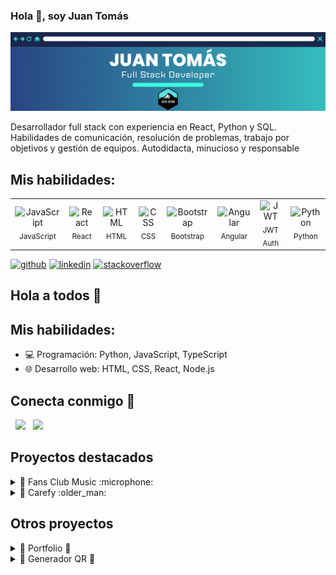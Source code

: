 ### Hola 👋, soy Juan Tomás
![header Juan Tomas, full stack developer](header.png)

Desarrollador full stack con experiencia en React, Python y SQL.
Habilidades de comunicación, resolución de problemas, trabajo
por objetivos y gestión de equipos. Autodidacta, minucioso y
responsable

## Mis habilidades: 
<p align="center">
  <table>
    <tr>
      <td align="center">
        <img src="https://cdn.jsdelivr.net/gh/devicons/devicon/icons/javascript/javascript-original.svg" width="40" alt="JavaScript"/><br/>
        <sub>JavaScript</sub>
      </td>
      <td align="center">
        <img src="https://cdn.jsdelivr.net/gh/devicons/devicon/icons/react/react-original.svg" width="40" alt="React"/><br/>
        <sub>React</sub>
      </td>
      <td align="center">
        <img src="https://cdn.jsdelivr.net/gh/devicons/devicon/icons/html5/html5-original.svg" width="40" alt="HTML"/><br/>
        <sub>HTML</sub>
      </td>
      <td align="center">
        <img src="https://cdn.jsdelivr.net/gh/devicons/devicon/icons/css3/css3-original.svg" width="40" alt="CSS"/><br/>
        <sub>CSS</sub>
      </td>
      <td align="center">
        <img src="https://cdn.jsdelivr.net/gh/devicons/devicon/icons/bootstrap/bootstrap-original.svg" width="40" alt="Bootstrap"/><br/>
        <sub>Bootstrap</sub>
      </td>
      <td align="center">
        <img src="https://cdn.jsdelivr.net/gh/devicons/devicon/icons/angularjs/angularjs-original.svg" width="40" alt="Angular"/><br/>
        <sub>Angular</sub>
      </td>
      <td align="center">
        <img src="https://raw.githubusercontent.com/jayehernandez/jayehernandez/master/images/jwt-logo.png" width="40" alt="JWT"/><br/>
        <sub>JWT Auth</sub>
      </td>
      <td align="center">
        <img src="https://cdn.jsdelivr.net/gh/devicons/devicon/icons/python/python-original.svg" width="40" alt="Python"/><br/>
        <sub>Python</sub>
      </td>
    </tr>
  </table>
</p>






[<img src='https://cdn.jsdelivr.net/npm/simple-icons@3.0.1/icons/github.svg' alt='github' height='40'>](https://github.com/JTomas88)  [<img src='https://cdn.jsdelivr.net/npm/simple-icons@3.0.1/icons/linkedin.svg' alt='linkedin' height='40'>](https://www.linkedin.com/in/jtomas88/)  [<img src='https://cdn.jsdelivr.net/npm/simple-icons@3.0.1/icons/stackoverflow.svg' alt='stackoverflow' height='40'>](https://stackoverflow.com/users/jtomas88)  


## Hola a todos 👋

## Mis habilidades:
- 💻 Programación: Python, JavaScript, TypeScript
- 🌐 Desarrollo web: HTML, CSS, React, Node.js

## Conecta conmigo 💬
&nbsp; <a href="https://www.linkedin.com/in/jtomas88/" target="_blank" rel="noopener noreferrer"><img src="https://img.icons8.com/plasticine/100/000000/linkedin.png" width="50" /></a>
&nbsp; <a href="mailto:juan.tomas88@hotmail.com" target="_blank" rel="noopener noreferrer"><img src="https://img.icons8.com/plasticine/100/000000/gmail.png"  width="50" /></a>




## Proyectos destacados
<details>
  <summary>📂 Fans Club Music :microphone:</summary>
  
  **Descripción:**  
  Esta página pretende crear un punto de unión para todos los seguidores de un concierto. Algunos apartados como los objetivos del club o la descripción o el artista son públicos. Otros, como las galerías de fotos o la participación en sorteos, requieren de un registro. La página hace uso de carrousel de foto, iframe de Youtube o React Chrono para la creación de un pequeño timeline.
  
  **Tecnologías utilizadas:**  
  - Python
  - Flask
  - SQLAlchemy
  - React
  - JWT Authenticator
  - API Google Maps
  - API Cloudinary
    
  
  **Enlace al repositorio:**  
  [Fans Club Music](https://github.com/JTomas88/FansClub_v.2)

  **Demo:** 
  

https://github.com/user-attachments/assets/7d65c193-3066-4547-b4dc-f089c789ede1






 
</details>

<details>
  <summary>📂 Carefy :older_man:</summary>
  
  **Descripción:**  
  Se presentó como proyecto final del Bootcamp impartido por 4Geeks Academy. La plataforma creada pretende vincular a cuidadores de personas mayores con familiares que tienen alguna necesidad de acompañamiento en este ámbito. Ofrece algunas secciones públicas como la propia descripción de la plataforma o un apartado de FAQs. Para poder hacer uso como tal de la plataforma es neceario estar registrado, bien como familiar o bien como cuidador. Los familiares publican anuncios cuando necesitan a un cuidador y estos se pueden postular a este anuncio, siendo el familiar quien escoge al cuidador entre todas las postulaciones. UNa vez contratado, el familiar puede dejar una reseña fiable sobre el servicio que ha recibido. 
  
  **Tecnologías utilizadas:**  
  - React
  - Python
  - Flask
  - SQLAlchemy
  - JWT Autentication
  - API Cloudinary  - 
  
  **Enlace al repositorio:**  
  [Carefy](https://github.com/JTomas88/Carefy-ProyectoFinal-)


</details>

## Otros proyectos
<details>
  <summary>📂 Portfolio 💼 </summary>
  
  **Descripción:**  
  Quise crear un curriculum interactivo donde aparezcan los aspectos más destacados. Aquí puedes ver mi experiencia laboral, proyectos que voy creando, cual ha sido mi formación y qué tecnologías manejo. 
  
  **Tecnologías utilizadas:**  
  - React
  - CSS
  - Bootstrap
  
    
  
  **Enlace al repositorio:**  
  [Portfolio](https://github.com/JTomas88/Portfolio)

  **Aquí puedes ver el resultado final:**<br>
  [Portfolio](https://jtomas88.github.io/Portfolio/)

</details>


<details>
  <summary>📂 Generador QR 💼 </summary>
  
  **Descripción:**  
  Es un proyecto sencillo, pero muy útil si queremos generar un codigo QR personalizado. Basta con introducir nuestra dirección o web o la página a la que queremos que nos lleve, clickar en un botón y...¡voilá!
Ya tendríamos generado nuestro propio QR. 
  
  **Tecnologías utilizadas:**  
  - Javascript (librería QR Code)
  - CSS
  - HTML
  
    
  
  **Enlace al repositorio:**  
  [Generador QR](https://github.com/JTomas88/generador_QR)

  **Prueba a escanearla :)** <br>  
  ![Imagen](QRLinkTree.jpg)

</details>



